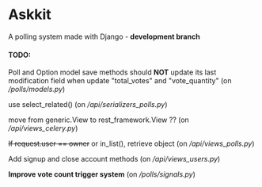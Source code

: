 # Askkit
A polling system made with Django - **development branch**

#### TODO:

Poll and Option model save methods should **NOT** update its last modification
field when update "total_votes" and "vote_quantity" (on */polls/models.py*)

use select_related() (on */api/serializers_polls.py*)

move from generic.View to rest_framework.View ?? (on */api/views_celery.py*)

~~If request.user == owner~~ or in_list(), retrieve object (on */api/views_polls.py*)

Add signup and close account methods (on */api/views_users.py*)

**Improve vote count trigger system** (on */polls/signals.py*)
